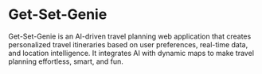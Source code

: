 # Get-Set-Genie
Get-Set-Genie is an AI-driven travel planning web application that creates personalized travel itineraries based on user preferences, real-time data, and location intelligence. It integrates AI with dynamic maps to make travel planning effortless, smart, and fun.
